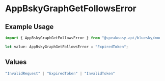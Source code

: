 # AppBskyGraphGetFollowsError

## Example Usage

```typescript
import { AppBskyGraphGetFollowsError } from "@speakeasy-api/bluesky/models/errors";

let value: AppBskyGraphGetFollowsError = "ExpiredToken";
```

## Values

```typescript
"InvalidRequest" | "ExpiredToken" | "InvalidToken"
```